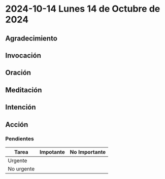 # 2024-10-14 Lunes 14 de Octubre de 2024

## Agradecimiento

## Invocación

## Oración

## Meditación

## Intención

## Acción

### Pendientes

| Tarea | Impotante | No Importante|
|-------|-----------|--------------|
| Urgente | |
| No urgente | |